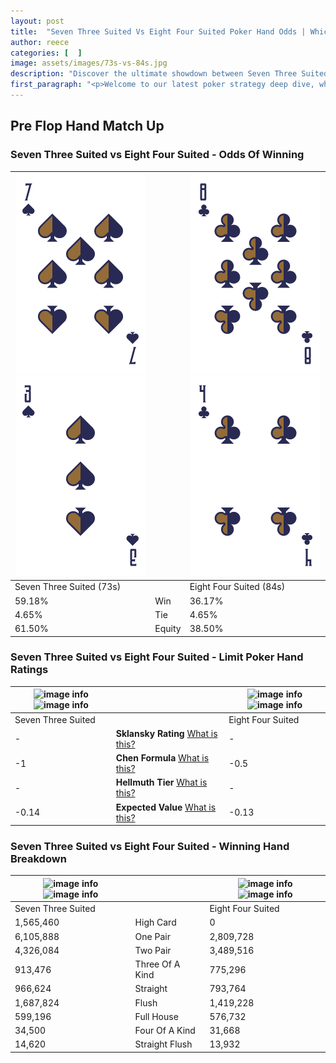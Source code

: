 ```yaml
---
layout: post
title:  "Seven Three Suited Vs Eight Four Suited Poker Hand Odds | Which Is The Better Hand In Poker? A Complete Guide"
author: reece
categories: [  ]
image: assets/images/73s-vs-84s.jpg
description: "Discover the ultimate showdown between Seven Three Suited and Eight Four Suited in poker! Uncover the odds, strategies, and scenarios where one hand triumphs over the other. Get ready to up your poker game with this thrilling analysis."
first_paragraph: "<p>Welcome to our latest poker strategy deep dive, where we're pitting two distinct hands against each other in a high-stakes showdown: Seven Three Suited vs Eight Four Suited.</p><p>In the dynamic world of poker, every decision counts, and knowing which hand holds the upper hand is key to your success at the table.</p><p>In this article, we'll dissect these two hands, explore the scenarios where one dominates the other, and equip you with the knowledge to make strategic choices that can tip the odds in your favor.</p><p>Get ready to unravel the intriguing dynamics of these poker hands and elevate your game to new heights.</p>"
---
```




[comment]: # (sp0)

## Pre Flop Hand Match Up

<div class="table hand-ratings" markdown="1"> 



### Seven Three Suited vs Eight Four Suited - Odds Of Winning


    
| ![image info](assets/images/hand1/7.png) ![image info](assets/images/hand1/3.png) |  | ![image info](assets/images/hand2/8.png) ![image info](assets/images/hand2/4.png) |
| -------- | -------- | -------- |
| Seven Three Suited (73s) |  | Eight Four Suited (84s) |
| 59.18% | Win | 36.17% |
| 4.65% | Tie | 4.65% |
| 61.50% | Equity | 38.50% |




[comment]: # (sp1)



### Seven Three Suited vs Eight Four Suited - Limit Poker Hand Ratings


    
| ![image info](https://www.riverpairs.com/assets/images/hand1/7.png) ![image info](https://www.riverpairs.com/assets/images/hand1/3.png) |  | ![image info](https://www.riverpairs.com/assets/images/hand2/8.png) ![image info](https://www.riverpairs.com/assets/images/hand2/4.png) |
| -------- | -------- | -------- |
| Seven Three Suited |  | Eight Four Suited |
| - | **Sklansky Rating** [What is this?](/sklansky-rating-explained) | - |
| -1 | **Chen Formula** [What is this?](/chen-formula-explained) | -0.5 |
| - | **Hellmuth Tier** [What is this?](/Hellmuth-tier-explained) | - |
| -0.14 | **Expected Value** [What is this?](/expected-value-explained) | -0.13 |




[comment]: # (sp2)



### Seven Three Suited vs Eight Four Suited - Winning Hand Breakdown


    
| ![image info](https://www.riverpairs.com/assets/images/hand1/7.png) ![image info](https://www.riverpairs.com/assets/images/hand1/3.png) |  | ![image info](https://www.riverpairs.com/assets/images/hand2/8.png) ![image info](https://www.riverpairs.com/assets/images/hand2/4.png) |
| -------- | -------- | -------- |
| Seven Three Suited |  | Eight Four Suited |
| 1,565,460 | High Card | 0 |
| 6,105,888 | One Pair | 2,809,728 |
| 4,326,084 | Two Pair | 3,489,516 |
| 913,476 | Three Of A Kind | 775,296 |
| 966,624 | Straight | 793,764 |
| 1,687,824 | Flush | 1,419,228 |
| 599,196 | Full House | 576,732 |
| 34,500 | Four Of A Kind | 31,668 |
| 14,620 | Straight Flush | 13,932 |




[comment]: # (sp3)



</div>

[comment]: # (sp4)



[comment]: # (sp5)

